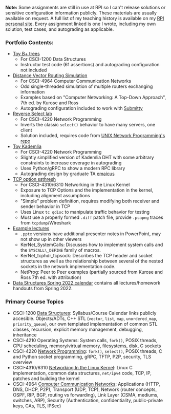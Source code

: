 __Note:__ Some assignments are still in use at RPI so I can't release solutions or sensitive configuration information publicly. These materials are usually available on request. A full list of my teaching history is available on my [RPI personal site](https://www.cs.rpi.edu/~holzbh/). Every assignment linked is one I wrote, including my own solution, test cases, and autograding as applicable.

### Portfolio Contents:
- [Toy B+ trees](https://github.com/holzbh/holzbh/tree/main/teaching_portfolio/bplus_trees)
  - For CSCI-1200 Data Structures
  - Instructor test code (61 assertions) and autograding configuration not included
- [Distance Vector Routing Simulation](https://github.com/holzbh/holzbh/tree/main/teaching_portfolio/distance_vector_routing)
  - For CSCI-4964 Computer Communication Networks
  - Odd single-threaded simulation of multiple routers exchanging information
  - Examples based on "Computer Networking: A Top-Down Approach", 7th ed. by Kurose and Ross
  - Autograding configuration included to work with [Submitty](https://submitty.org/index/overview)
- [Reverse Select lab](https://github.com/holzbh/holzbh/tree/main/teaching_portfolio/reverse_select)
  - For CSCI-4220 Network Programming
  - Inverts the classic `select()` behavior to have many servers, one client
  - Solution included, requires code from [UNIX Network Programming's repo](https://github.com/unpbook/unpv13e)
- [Toy Kademlia](https://github.com/holzbh/holzbh/tree/main/teaching_portfolio/toy_kad)
  - For CSCI-4220 Network Programming
  - Slightly simplified version of Kademlia DHT with some arbitrary constraints to increase coverage in autograding
  - Uses Python/gRPC to show a modern RPC library
  - Autograding design by graduate TA [emaicus](https://github.com/emaicus)
- [TCP option ssthresh](https://github.com/holzbh/holzbh/tree/main/teaching_portfolio/kernel_ssthresh)
  - For CSCI-4310/6310 Networking in the Linux Kernel
  - Exposure to TCP Options and the implementation in the kernel, including alignment assumptions
  - "Simple" problem definition, requires modifying both receiver and sender behavior in TCP
  - Uses Linux `tc qdisc` to manipulate traffic behavior for testing
  - Must use a properly formed `.diff` patch file, provide `.pcapng` traces from `tcpdump`/Wireshark
- [Example lectures](https://github.com/holzbh/holzbh/tree/main/teaching_portfolio/lectures)
  - `.pptx` versions have additional presenter notes in PowerPoint, may not show up in other viewers
  - KerNet_SystemCalls: Discusses how to implement system calls and the `SYSCALL\_DEFINE` family of macros.
  - KerNet\_tcphdr\_tcpsock: Describes the TCP header and socket structures as well as the relationship between several of the nested sockets in the network implementation code.
  - NetProg: Peer to Peer examples (partially sourced from Kurose and Ross 7th ed. with attribution)
- [Data Structures Spring 2022 calendar](https://www.cs.rpi.edu/academics/courses/spring22/csci1200/calendar.php) contains all lectures/homework handouts from Spring 2022.

### Primary Course Topics
- CSCI-1200 [Data Structures](https://www.cs.rpi.edu/academics/courses/spring23/csci1200/): Syllabus/Course Calendar links publicly accesible. Objects/ADTs, C++ STL (`vector`, `list`, `map`, `unordered_map`, `priority_queue`), our own templated implementation of common STL classes, recursion, explicit memory management, debugging, inheritance
- CSCI-4210 Operating Systems: System calls, `fork()`, POSIX threads, CPU scheduling, memory/virtual memory, filesystems, disk, C sockets
- CSCI-4220 [Network Programming](https://www.cs.rpi.edu/~holzbh/NetProg21/index.php): `fork()`, `select()`, POSIX threads, C and Python socket programming, gRPC, TFTP, P2P, security, TLS overview
- CSCI-4310/6310 [Networking In the Linux Kernel](https://www.cs.rpi.edu/~holzbh/KerNet21/index.php): Linux C implementation, common data structures, `net/ipv4` code, TCP, IP, patches and building the kernel
- CSCI-4964 [Computer Communication Networks](https://www.cs.rpi.edu/~holzbh/CCN22/index.php): Applications (HTTP, DNS, DHCP, P2P), Transport (UDP, TCP), Network (router concepts, OSPF, RIP, BGP, routing vs forwarding), Link Layer (CSMA, mediums, switches, ARP), Security (Authentication, confidentiality, public-private keys, CAs, TLS, IPSec)
